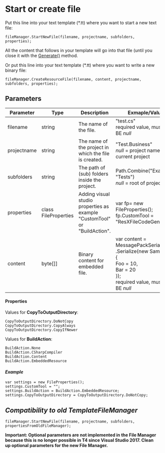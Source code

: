 # Start or create file

Put this line into your text template (*.tt) where you want to start a new text file:

```
fileManager.StartNewFile(filename, projectname, subfolders, properties);
```

All the content that follows in your template will go into that file (until you close it with the [Generate()](07-Proceed-to-generate-files.md) method. 

Or put this line into your text template (*.tt) where you want to write a new binary file:

```
fileManager.CreateResourceFile(filename, content, projectname, subfolders, properties);
```



## Parameters

| Parameter   | Type                 | Description                                                  | Exmaple/Value                                                |
| ----------- | -------------------- | ------------------------------------------------------------ | ------------------------------------------------------------ |
| filename    | string               | The name of the file.                                        | "test.cs"<br />required value, must NOT BE *null*            |
| projectname | string               | The name of the project in which the file is created.        | "Test.Business"<br />*null* = project name of current project |
| subfolders  | string               | The path of (sub) folders inside the project.                | Path.Combine("Example", "Tests")<br />*null* = root of project |
| properties  | class FileProperties | Adding visual studio properties as example "CustomTool" or "BuildAction". | var fp= new FileProperties();<br />fp.CustomTool = "ResXFileCodeGenerator" |
| content | byte\[\]] | Binary content for embedded file. | var content = MessagePackSerializer<br />.Serialize(new Sample1 <br />{<br /> Foo = 10,<br /> Bar = 20<br />});<br />required value, must NOT BE *null*|

#### Properties

Values for **CopyToOutputDirectory**:

```
CopyToOutputDirectory.DoNotCopy
CopyToOutputDirectory.CopyAlways
CopyToOutputDirectory.CopyIfNewer
```

Values for **BuildAction**:

```
BuildAction.None
BuildAction.CSharpCompiler
BuildAction.Content
BuildAction.EmbeddedResource
```

#### *Example* 

```
var settings = new FileProperties();
settings.CustomTool = "";
settings.BuildAction = BuildAction.EmbeddedResource;
settings.CopyToOutputDirectory = CopyToOutputDirectory.DoNotCopy;
```

## *Compatibility to old TemplateFileManager*

```
fileManager.StartNewFile(filename, projectname, subfolders, propertiesFromOldFileManager);
```

**Important: Optional parameters are not implemented in the File Manager because this is no longer possible in T4 since Visual Studio 2017. Clean up optional parameters for the new File Manager.**
